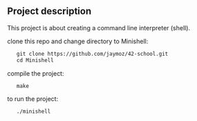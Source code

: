 ## Project description
This project is about creating a command line interpreter (shell).

clone this repo and change directory to Minishell:
```html
   git clone https://github.com/jaymoz/42-school.git
   cd Minishell
```
compile the project:
```html
   make
```
to run the project:
```html
   ./minishell
```
